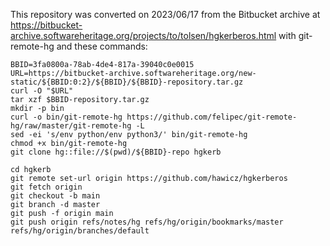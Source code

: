 
This repository was converted on 2023/06/17 from the Bitbucket archive at
https://bitbucket-archive.softwareheritage.org/projects/to/tolsen/hgkerberos.html
with git-remote-hg and these commands:

```
BBID=3fa0800a-78ab-4de4-817a-39040c0e0015
URL=https://bitbucket-archive.softwareheritage.org/new-static/${BBID:0:2}/${BBID}/${BBID}-repository.tar.gz
curl -O "$URL"
tar xzf $BBID-repository.tar.gz 
mkdir -p bin
curl -o bin/git-remote-hg https://github.com/felipec/git-remote-hg/raw/master/git-remote-hg -L
sed -ei 's/env python/env python3/' bin/git-remote-hg
chmod +x bin/git-remote-hg
git clone hg::file://$(pwd)/${BBID}-repo hgkerb

cd hgkerb
git remote set-url origin https://github.com/hawicz/hgkerberos
git fetch origin
git checkout -b main
git branch -d master
git push -f origin main
git push origin refs/notes/hg refs/hg/origin/bookmarks/master refs/hg/origin/branches/default
```

